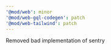 ```yaml
---
'@mod/web': minor
'@mod/web-gql-codegen': patch
'@mod/web-tailwind': patch
---
```


Removed bad implementation of sentry
